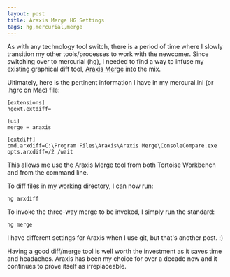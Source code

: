 ```yaml
--- 
layout: post 
title: Araxis Merge HG Settings
tags: hg,mercurial,merge
--- 
```

As with any technology tool switch, there is a period of time where I
slowly transition my other tools/processes to work with the newcomer. 
Since switching over to mercurial (hg), I needed to find a way to 
infuse my existing graphical diff tool, [Araxis Merge](http://www.araxis.com/merge/) 
into the mix. 

Ultimately, here is the pertinent information I have in my 
mercural.ini (or .hgrc on Mac) file:

```
[extensions]
hgext.extdiff=

[ui]  
merge = araxis  

[extdiff]  
cmd.arxdiff=C:\Program Files\Araxis\Araxis Merge\ConsoleCompare.exe  
opts.arxdiff=/2 /wait
```

This allows me use the Araxis Merge tool from both Tortoise Workbench 
and from the command line. 

To diff files in my working directory, I can now run:

```
hg arxdiff
```

To invoke the three-way merge to be invoked, I simply run the standard:

```
hg merge
```

I have different settings for Araxis when I use git, but that's 
another post. :)

Having a good diff/merge tool is well worth the investment as it saves 
time and headaches. Araxis has been my choice for over a decade now and
it continues to prove itself as irreplaceable.
